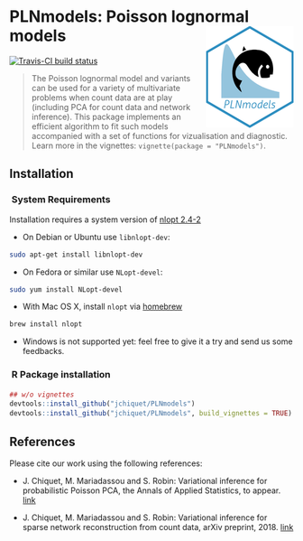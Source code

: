 
PLNmodels: Poisson lognormal models <img src="inst/sticker/PLNmodels.png" align="right" width="155" height="180"/>
==================================================================================================================

[![Travis-CI build status](https://travis-ci.org/jchiquet/PLNmodels.svg?branch=master)](https://travis-ci.org/jchiquet/PLNmodels)

> The Poisson lognormal model and variants can be used for a variety of multivariate problems when count data are at play (including PCA for count data and network inference). This package implements an efficient algorithm to fit such models accompanied with a set of functions for vizualisation and diagnostic. Learn more in the vignettes: `vignette(package = "PLNmodels")`.

Installation
------------

###  System Requirements

Installation requires a system version of [nlopt 2.4-2](https://nlopt.readthedocs.io/)

-   On Debian or Ubuntu use `libnlopt-dev`:

``` bash
sudo apt-get install libnlopt-dev
```

-   On Fedora or similar use `NLopt-devel`:

``` bash
sudo yum install NLopt-devel
```

-   With Mac OS X, install `nlopt` via [homebrew](https://brew.sh/)

``` bash
brew install nlopt
```

-   Windows is not supported yet: feel free to give it a try and send us some feedbacks.

###  R Package installation

``` r
## w/o vignettes
devtools::install_github("jchiquet/PLNmodels")
devtools::install_github("jchiquet/PLNmodels", build_vignettes = TRUE)
```

References
----------

Please cite our work using the following references:

-   J. Chiquet, M. Mariadassou and S. Robin: Variational inference for probabilistic Poisson PCA, the Annals of Applied Statistics, to appear. [link](https://arxiv.org/abs/1703.06633)

-   J. Chiquet, M. Mariadassou and S. Robin: Variational inference for sparse network reconstruction from count data, arXiv preprint, 2018. [link](https://arxiv.org/abs/1806.03120)
